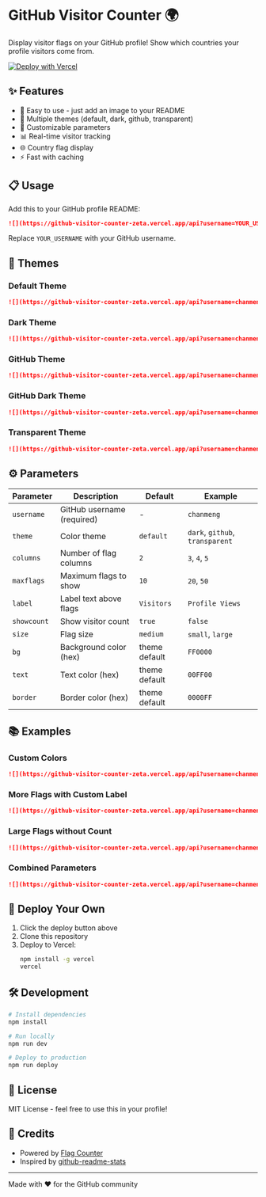 # GitHub Visitor Counter 🌍

Display visitor flags on your GitHub profile! Show which countries your profile visitors come from.

[![Deploy with Vercel](https://vercel.com/button)](https://vercel.com/new/clone?repository-url=https://github.com/ChanMeng666/github-visitor-counter)

## ✨ Features

- 🚀 Easy to use - just add an image to your README
- 🎨 Multiple themes (default, dark, github, transparent)
- 🔧 Customizable parameters
- 📊 Real-time visitor tracking
- 🌐 Country flag display
- ⚡ Fast with caching

## 📋 Usage

Add this to your GitHub profile README:

```markdown
![](https://github-visitor-counter-zeta.vercel.app/api?username=YOUR_USERNAME)
```

Replace `YOUR_USERNAME` with your GitHub username.

## 🎨 Themes

### Default Theme
```markdown
![](https://github-visitor-counter-zeta.vercel.app/api?username=chanmeng)
```

### Dark Theme
```markdown
![](https://github-visitor-counter-zeta.vercel.app/api?username=chanmeng&theme=dark)
```

### GitHub Theme
```markdown
![](https://github-visitor-counter-zeta.vercel.app/api?username=chanmeng&theme=github)
```

### GitHub Dark Theme
```markdown
![](https://github-visitor-counter-zeta.vercel.app/api?username=chanmeng&theme=github_dark)
```

### Transparent Theme
```markdown
![](https://github-visitor-counter-zeta.vercel.app/api?username=chanmeng&theme=transparent)
```

## ⚙️ Parameters

| Parameter | Description | Default | Example |
|-----------|-------------|---------|---------|
| `username` | GitHub username (required) | - | `chanmeng` |
| `theme` | Color theme | `default` | `dark`, `github`, `transparent` |
| `columns` | Number of flag columns | `2` | `3`, `4`, `5` |
| `maxflags` | Maximum flags to show | `10` | `20`, `50` |
| `label` | Label text above flags | `Visitors` | `Profile Views` |
| `showcount` | Show visitor count | `true` | `false` |
| `size` | Flag size | `medium` | `small`, `large` |
| `bg` | Background color (hex) | theme default | `FF0000` |
| `text` | Text color (hex) | theme default | `00FF00` |
| `border` | Border color (hex) | theme default | `0000FF` |

## 📚 Examples

### Custom Colors
```markdown
![](https://github-visitor-counter-zeta.vercel.app/api?username=chanmeng&bg=FF5733&text=FFFFFF&border=FF5733)
```

### More Flags with Custom Label
```markdown
![](https://github-visitor-counter-zeta.vercel.app/api?username=chanmeng&maxflags=30&columns=5&label=Profile%20Visitors)
```

### Large Flags without Count
```markdown
![](https://github-visitor-counter-zeta.vercel.app/api?username=chanmeng&size=large&showcount=false)
```

### Combined Parameters
```markdown
![](https://github-visitor-counter-zeta.vercel.app/api?username=chanmeng&theme=dark&columns=4&maxflags=20&size=small)
```

## 🚀 Deploy Your Own

1. Click the deploy button above
2. Clone this repository
3. Deploy to Vercel:
   ```bash
   npm install -g vercel
   vercel
   ```

## 🛠️ Development

```bash
# Install dependencies
npm install

# Run locally
npm run dev

# Deploy to production
npm run deploy
```

## 📄 License

MIT License - feel free to use this in your profile!

## 🙏 Credits

- Powered by [Flag Counter](https://flagcounter.com)
- Inspired by [github-readme-stats](https://github.com/anuraghazra/github-readme-stats)

---

Made with ❤️ for the GitHub community